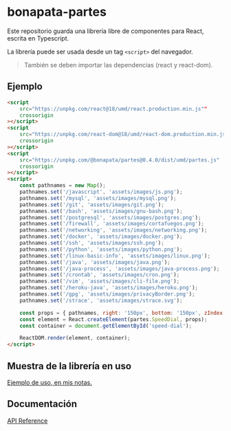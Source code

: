 # bonapata-partes

Este repositorio guarda una librería libre de componentes para React, escrita en Typescript.

La librería puede ser usada desde un tag `<script>` del navegador.

> También se deben importar las dependencias (react y react-dom).

## Ejemplo

```html
<script
    src="https://unpkg.com/react@18/umd/react.production.min.js""
    crossorigin
></script>
<script
    src="https://unpkg.com/react-dom@18/umd/react-dom.production.min.js"
    crossorigin
></script>
<script
    src="https://unpkg.com/@bonapata/partes@0.4.0/dist/umd/partes.js"
    crossorigin
></script>
<script>
    const pathnames = new Map();
    pathnames.set('/javascript', 'assets/images/js.png');
    pathnames.set('/mysql', 'assets/images/mysql.png');
    pathnames.set('/git', 'assets/images/git.png');
    pathnames.set('/bash', 'assets/images/gnu-bash.png');
    pathnames.set('/postgresql', 'assets/images/postgres.png');
    pathnames.set('/firewall', 'assets/images/cortafuegos.png');
    pathnames.set('/networking', 'assets/images/networking.png');
    pathnames.set('/docker', 'assets/images/docker.png');
    pathnames.set('/ssh', 'assets/images/ssh.png');
    pathnames.set('/python', 'assets/images/python.png');
    pathnames.set('/linux-basic-info', 'assets/images/linux.png');
    pathnames.set('/java', 'assets/images/java.png');
    pathnames.set('/java-process', 'assets/images/java-process.png');
    pathnames.set('/crontab', 'assets/images/cron.png');
    pathnames.set('/vim', 'assets/images/cli-file.png');
    pathnames.set('/heroku-java', 'assets/images/heroku.png');
    pathnames.set('/gpg', 'assets/images/privacyBorder.png');
    pathnames.set('/strace', 'assets/images/strace.svg');

    const props = { pathnames, right: '150px', bottom: '150px', zIndex: 9 };
    const element = React.createElement(partes.SpeedDial, props);
    const container = document.getElementById('speed-dial');

    ReactDOM.render(element, container);
</script>
```

## Muestra de la librería en uso

[Ejemplo de uso, en mis notas.](https://juanmanuelgg.github.io/)

## Documentación

[API Reference](/docs/index.md)
